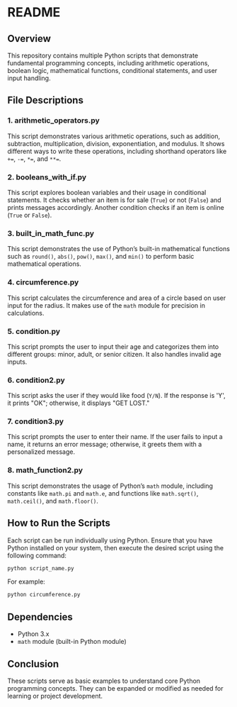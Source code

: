 # README

## Overview
This repository contains multiple Python scripts that demonstrate fundamental programming concepts, including arithmetic operations, boolean logic, mathematical functions, conditional statements, and user input handling.

## File Descriptions

### 1. **arithmetic_operators.py**
This script demonstrates various arithmetic operations, such as addition, subtraction, multiplication, division, exponentiation, and modulus. It shows different ways to write these operations, including shorthand operators like `+=`, `-=`, `*=`, and `**=`.

### 2. **booleans_with_if.py**
This script explores boolean variables and their usage in conditional statements. It checks whether an item is for sale (`True`) or not (`False`) and prints messages accordingly. Another condition checks if an item is online (`True` or `False`).

### 3. **built_in_math_func.py**
This script demonstrates the use of Python’s built-in mathematical functions such as `round()`, `abs()`, `pow()`, `max()`, and `min()` to perform basic mathematical operations.

### 4. **circumference.py**
This script calculates the circumference and area of a circle based on user input for the radius. It makes use of the `math` module for precision in calculations.

### 5. **condition.py**
This script prompts the user to input their age and categorizes them into different groups: minor, adult, or senior citizen. It also handles invalid age inputs.

### 6. **condition2.py**
This script asks the user if they would like food (`Y/N`). If the response is 'Y', it prints "OK"; otherwise, it displays "GET LOST."

### 7. **condition3.py**
This script prompts the user to enter their name. If the user fails to input a name, it returns an error message; otherwise, it greets them with a personalized message.

### 8. **math_function2.py**
This script demonstrates the usage of Python’s `math` module, including constants like `math.pi` and `math.e`, and functions like `math.sqrt()`, `math.ceil()`, and `math.floor()`.

## How to Run the Scripts
Each script can be run individually using Python. Ensure that you have Python installed on your system, then execute the desired script using the following command:

```sh
python script_name.py
```

For example:
```sh
python circumference.py
```

## Dependencies
- Python 3.x
- `math` module (built-in Python module)

## Conclusion
These scripts serve as basic examples to understand core Python programming concepts. They can be expanded or modified as needed for learning or project development.

